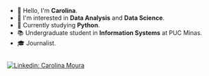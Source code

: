 - 👋 Hello, I'm **Carolina**.
- 👀 I'm interested in **Data Analysis** and **Data Science**.
- 🌱 Currently studying **Python**.
- 📚 Undergraduate student in **Information Systems** at PUC Minas.
- 🎓 Journalist.

##

[![Linkedin: Carolina Moura](https://img.shields.io/badge/-LinkedIn-%230077B5?style=for-the-badge&logo=linkedin&logoColor=white&link=https://www.linkedin.com/in/carolinamns)](https://www.linkedin.com/in/carolinamns)
